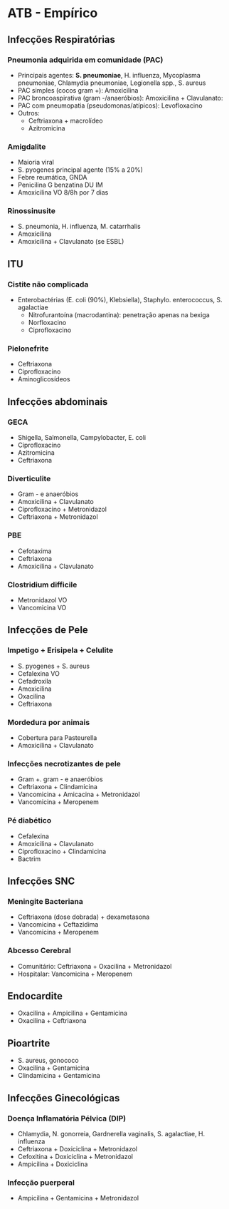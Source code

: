 # ATB - Empírico

## Infecções Respiratórias
### Pneumonia adquirida em comunidade (PAC)
- Principais agentes: **S. pneumoniae**, H. influenza, Mycoplasma pneumoniae, Chlamydia pneumoniae, Legionella spp., S. aureus
- PAC simples (cocos gram +): Amoxicilina
- PAC broncoaspirativa (gram -/anaeróbios): Amoxicilina + Clavulanato: 
- PAC com pneumopatia (pseudomonas/atípicos): Levofloxacino
- Outros: 
	- Ceftriaxona + macrolídeo
	- Azitromicina
### Amigdalite
- Maioria viral
- S. pyogenes principal agente (15% a 20%)
- Febre reumática, GNDA
- Penicilina G benzatina DU IM
- Amoxicilina VO 8/8h por 7 dias

### Rinossinusite
- S. pneumonia, H. influenza, M. catarrhalis
- Amoxicilina
- Amoxicilina + Clavulanato (se ESBL)

## ITU
### Cistite não complicada
- Enterobactérias (E. coli (90%), Klebsiella), Staphylo. enterococcus, S. agalactiae
	- Nitrofurantoína (macrodantina): penetração apenas na bexiga
	- Norfloxacino 
	- Ciprofloxacino
### Pielonefrite
- Ceftriaxona
- Ciprofloxacino
- Aminoglicosídeos

## Infecções abdominais
### GECA
- Shigella, Salmonella, Campylobacter, E. coli
- Ciprofloxacino
- Azitromicina
- Ceftriaxona
### Diverticulite
- Gram - e anaeróbios
- Amoxicilina + Clavulanato
- Ciprofloxacino + Metronidazol
- Ceftriaxona + Metronidazol
### PBE
- Cefotaxima
- Ceftriaxona
- Amoxicilina + Clavulanato

### Clostridium difficile
- Metronidazol VO
- Vancomicina VO

## Infecções de Pele
### Impetigo + Erisipela + Celulite
- S. pyogenes + S. aureus
- Cefalexina VO
- Cefadroxila
- Amoxicilina
- Oxacilina
- Ceftriaxona
### Mordedura por animais
- Cobertura para Pasteurella
- Amoxicilina + Clavulanato

### Infecções necrotizantes de pele
- Gram +. gram - e anaeróbios
- Ceftriaxona + Clindamicina
- Vancomicina + Amicacina + Metronidazol
- Vancomicina + Meropenem

### Pé diabético
- Cefalexina
- Amoxicilina + Clavulanato
- Ciprofloxacino + Clindamicina
- Bactrim

## Infecções SNC
### Meningite Bacteriana
- Ceftriaxona (dose dobrada) + dexametasona
- Vancomicina + Ceftazidima
- Vancomicina + Meropenem
### Abcesso Cerebral
- Comunitário: Ceftriaxona + Oxacilina + Metronidazol
- Hospitalar: Vancomicina + Meropenem

## Endocardite
- Oxacilina + Ampicilina + Gentamicina
- Oxacilina + Ceftriaxona
 
## Pioartrite
- S. aureus, gonococo
- Oxacilina + Gentamicina
- Clindamicina + Gentamicina

## Infecções Ginecológicas
### Doença Inflamatória Pélvica (DIP)
- Chlamydia, N. gonorreia, Gardnerella vaginalis, S. agalactiae, H. influenza
- Ceftriaxona + Doxiciclina + Metronidazol
- Cefoxitina + Doxiciclina + Metronidazol
- Ampicilina + Doxiciclina

### Infecção puerperal 
- Ampicilina + Gentamicina + Metronidazol 


<!--stackedit_data:
eyJoaXN0b3J5IjpbMTYwMDM0NDA2OCwxMjYyODgyMTI1XX0=
-->